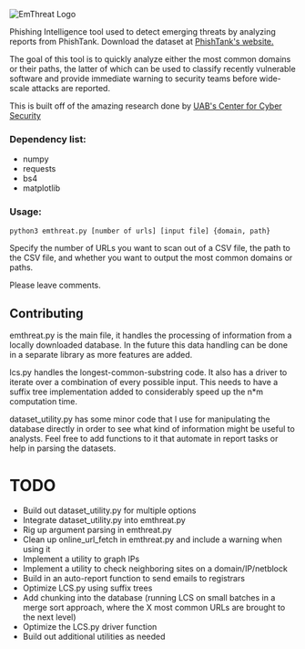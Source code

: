 ![EmThreat Logo](https://imgur.com/Hv703W4.png)

Phishing Intelligence tool used to detect emerging threats by analyzing reports from PhishTank. Download the dataset at [PhishTank's website.](https://www.phishtank.com/developer_info.php)

The goal of this tool is to quickly analyze either the most common domains or their paths, the latter of which can be used to classify recently vulnerable software and provide immediate warning to security teams before wide-scale attacks are reported.

This is built off of the amazing research done by [UAB's Center for Cyber Security](https://www.uab.edu/cas/thecenter/images/Documents/Identifying-Vulnerable-Websites-by-Analysis-of-Common-Strings-in-Phishing-URLs.pdf)

### Dependency list:
- numpy
- requests
- bs4
- matplotlib

### Usage:
`python3 emthreat.py [number of urls] [input file] {domain, path}`

Specify the number of URLs you want to scan out of a CSV file, the path to the CSV file, and whether you want to output the most common domains or paths.

Please leave comments.

## Contributing
emthreat.py is the main file, it handles the processing of information from a locally downloaded database. In the future this data handling can be done in a separate library as more features are added.

lcs.py handles the longest-common-substring code. It also has a driver to iterate over a combination of every possible input. This needs to have a suffix tree implementation added to considerably speed up  the n\*m computation time.

dataset_utility.py has some minor code that I use for manipulating the database directly in order to see what kind of information might be useful to analysts. Feel free to add functions to it that automate in report tasks or help in parsing the datasets. 

# TODO
- Build out dataset_utility.py for multiple options
- Integrate dataset_utility.py into emthreat.py
- Rig up argument parsing in emthreat.py
- Clean up online_url_fetch in emthreat.py and include a warning when using it
- Implement a utility to graph IPs
- Implement a utility to check neighboring sites on a domain/IP/netblock
- Build in an auto-report function to send emails to registrars
- Optimize LCS.py using suffix trees
- Add chunking into the database (running LCS on small batches in a merge sort approach, where the X most common URLs are brought to the next level)
- Optimize the LCS.py driver function
- Build out additional utilities as needed
